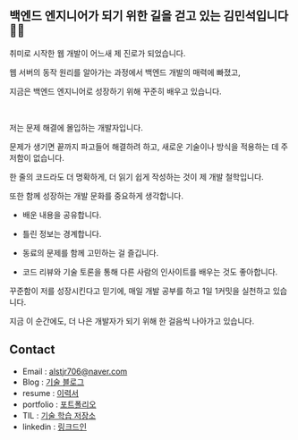 ## 백엔드 엔지니어가 되기 위한 길을 걷고 있는 김민석입니다 🙇‍♂️

취미로 시작한 웹 개발이 어느새 제 진로가 되었습니다. 

웹 서버의 동작 원리를 알아가는 과정에서 백엔드 개발의 매력에 빠졌고, 

지금은 백엔드 엔지니어로 성장하기 위해 꾸준히 배우고 있습니다.

<br/>

저는 문제 해결에 몰입하는 개발자입니다.

문제가 생기면 끝까지 파고들어 해결하려 하고, 새로운 기술이나 방식을 적용하는 데 주저함이 없습니다.

한 줄의 코드라도 더 명확하게, 더 읽기 쉽게 작성하는 것이 제 개발 철학입니다.

또한 함께 성장하는 개발 문화를 중요하게 생각합니다.

- 배운 내용을 공유합니다.
    
- 틀린 정보는 경계합니다.
    
- 동료의 문제를 함께 고민하는 걸 즐깁니다.  
    
- 코드 리뷰와 기술 토론을 통해 다른 사람의 인사이트를 배우는 것도 좋아합니다.

꾸준함이 저를 성장시킨다고 믿기에, 매일 개발 공부를 하고 1일 1커밋을 실천하고 있습니다.

지금 이 순간에도, 더 나은 개발자가 되기 위해 한 걸음씩 나아가고 있습니다.




## Contact 
- Email : alstjr706@naver.com
- Blog : [기술 블로그](https://mingseok-blog.vercel.app/)
- resume : [이력서]()
- portfolio : [포트폴리오]()
- TIL : [기술 학습 저장소](https://github.com/mingseok/TIL)
- linkedin : [링크드인](https://www.linkedin.com/in/%EB%AF%BC%EC%84%9D-%EA%B9%80-74b710305/)
